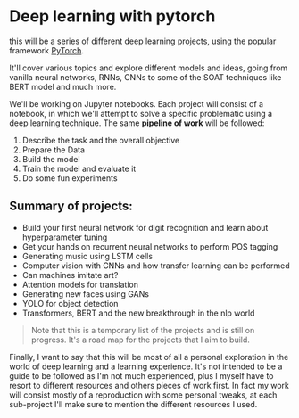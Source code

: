# Deep learning with pytorch
this will be a series of different deep learning projects, using the popular framework [PyTorch](https://pytorch.org/). 

It'll cover various topics and explore different models and ideas, going from vanilla neural networks, RNNs, CNNs to some of the SOAT techniques like BERT model and much more.

We'll be working on Jupyter notebooks. Each project will consist of a notebook, in which we'll attempt to solve a specific problematic using a deep learning technique. The same **pipeline of work** will be followed:
1. Describe the task and the overall objective
2. Prepare the Data
3. Build the model
4. Train the model and evaluate it
5. Do some fun experiments

## Summary of projects:
- Build your first neural network for digit recognition and learn about hyperparameter tuning
- Get your hands on recurrent neural networks to perform POS tagging
- Generating music using LSTM cells
- Computer vision with CNNs and how transfer learning can be performed
- Can machines imitate art?
- Attention models for translation
- Generating new faces using GANs
- YOLO for object detection
- Transformers, BERT and the new breakthrough in the nlp world
> Note that this is a temporary list of the projects and is still on progress. It's a road map for the projects that I aim to build.


Finally, I want to say that this will be most of all a personal exploration in the world of deep learning and a learning experience. It's not intended to be a guide to be followed as I'm not much experienced, plus I myself have to resort to different resources and others pieces of work first. In fact my work will consist mostly of a reproduction with some personal tweaks, at each sub-project I'll make sure to mention the different resources I used.